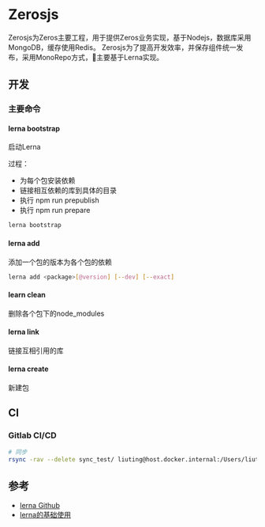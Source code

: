 # Zerosjs

Zerosjs为Zeros主要工程，用于提供Zeros业务实现，基于Nodejs，数据库采用MongoDB，缓存使用Redis。
Zerosjs为了提高开发效率，并保存组件统一发布，采用MonoRepo方式，主要基于Lerna实现。

## 开发

### 主要命令

#### lerna bootstrap
启动Lerna

过程：
- 为每个包安装依赖
- 链接相互依赖的库到具体的目录
- 执行 npm run prepublish
- 执行 npm run prepare

```bash
lerna bootstrap
```

#### lerna add
添加一个包的版本为各个包的依赖

```bash
lerna add <package>[@version] [--dev] [--exact]
```

#### learn clean
删除各个包下的node_modules

#### lerna link
链接互相引用的库

#### lerna create
新建包

## CI
### Gitlab CI/CD
```bash
# 同步
rsync -rav --delete sync_test/ liuting@host.docker.internal:/Users/liuting/liuyi/tmp/sync_test/
```

## 参考
- [lerna Github](https://github.com/lerna/lerna)
- [lerna的基础使用](https://www.jianshu.com/p/8b7e6025354b)




